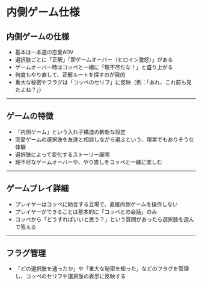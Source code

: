 # 内側ゲーム仕様

## 内側ゲームの仕様

- 基本は一本道の恋愛ADV
- 選択肢ごとに「正解」「即ゲームオーバー（ヒロイン激怒）」がある
- ゲームオーバー時はコッペと一緒に「理不尽だな！」と盛り上がる
- 何度もやり直して、正解ルートを探すのが目的
- 重大な秘密やフラグは「コッペのセリフ」に反映（例：「あれ、これ前も見たよね？」）

---

## ゲームの特徴
- 「内側ゲーム」という入れ子構造の斬新な設定
- 恋愛ゲームの選択肢を友達と相談しながら選ぶという、現実でもありそうな体験
- 選択肢によって変化するストーリー展開
- 理不尽なゲームオーバーや、やり直しをコッペと一緒に楽しむ

---

## ゲームプレイ詳細
- プレイヤーはコッペに助言する立場で、直接内側ゲームを操作しない
- プレイヤーができることは基本的に「コッペとの会話」のみ
- コッペから「どうすればいいと思う？」という質問があったら選択肢を選んで答える

---

## フラグ管理
- 「どの選択肢を通ったか」や「重大な秘密を知った」などのフラグを管理し、コッペのセリフや選択肢の表示に反映する
